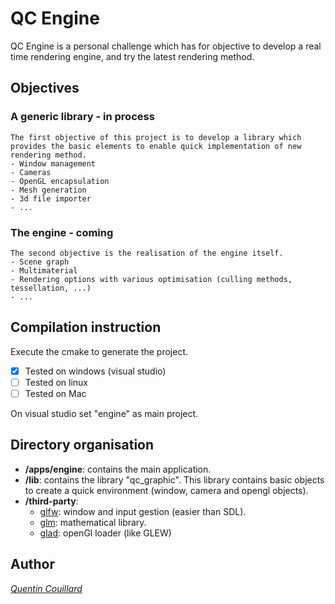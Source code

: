 # QC Engine 

QC Engine is a personal challenge which has for objective to develop a real time rendering engine, and try the latest rendering method.

## Objectives

### A generic library - in process

	The first objective of this project is to develop a library which provides the basic elements to enable quick implementation of new rendering method.
	- Window management
	- Cameras
	- OpenGL encapsulation
	- Mesh generation
	- 3d file importer
	- ...
[//]: # (Currently implemented:) 
[//]: # (- Basic opengl objects) 
[//]: # (		- Buffer Objects) 
[//]: # (		- Vertex Array)
[//]: # (		- Shader)
[//]: # (		- Program)
[//]: # (- Window)
[//]: # (- Basic camera)
[//]: # (- Camera controlers - FPS)
[//]: # (- Transform)
	
### The engine - coming

	The second objective is the realisation of the engine itself.
	- Scene graph
	- Multimaterial
	- Rendering options with various optimisation (culling methods, tessellation, ...)
	- ...

## Compilation instruction
Execute the cmake to generate the project.
- [x] Tested on windows (visual studio)
- [ ] Tested on linux
- [ ] Tested on Mac

On visual studio set "engine" as main project.

## Directory organisation
- **/apps/engine**: contains the main application.
- **/lib**: contains the library "qc_graphic". This library contains basic objects to create a quick environment (window, camera and opengl objects).
- **/third-party**:
	- [glfw](http://www.glfw.org/): window and input gestion (easier than SDL).
	- [glm](http://glm.g-truc.net/0.9.8/index.html): mathematical library.
	- [glad](http://glad.dav1d.de/): openGl loader (like GLEW)

## Author
*[Quentin Couillard](http://www.quentincouillard.com/)*